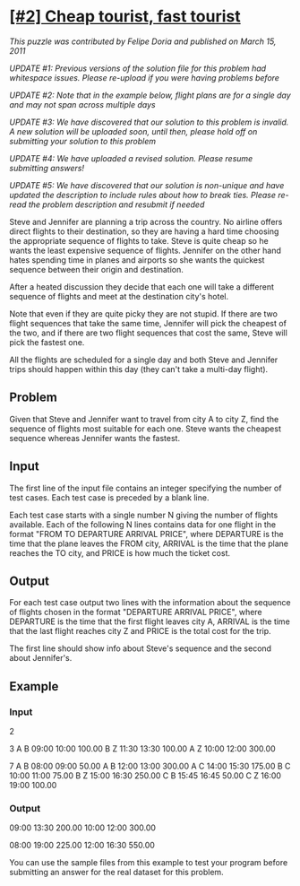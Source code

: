 # [[#2] Cheap tourist, fast tourist](http://puzzlenode.com/puzzles/2-cheap-tourist-fast-tourist)

_This puzzle was contributed by Felipe Doria and published on March 15, 2011_

*UPDATE #1: Previous versions of the solution file for this problem had whitespace issues. Please re-upload if you were having problems before*

*UPDATE #2: Note that in the example below, flight plans are for a single day and may not span across multiple days*

*UPDATE #3: We have discovered that our solution to this problem is invalid. A new solution will be uploaded soon, until then, please hold off on submitting your solution to this problem* 

*UPDATE #4: We have uploaded a revised solution. Please resume submitting answers!*

*UPDATE #5: We have discovered that our solution is non-unique and have updated the description to include rules about how to break ties. Please re-read the problem description and resubmit if needed*

Steve and Jennifer are planning a trip across the country. No airline offers direct flights to their destination, so they are having a hard time choosing the appropriate sequence of flights to take. Steve is quite cheap so he wants the least expensive sequence of flights. Jennifer on the other hand hates spending time in planes and airports so she wants the quickest sequence between their origin and destination.

After a heated discussion they decide that each one will take a different sequence of flights and meet at the destination city's hotel.

Note that even if they are quite picky they are not stupid. If there are two flight sequences that take the same time, Jennifer will pick the cheapest of the two, and if there are two flight sequences that cost the same, Steve will pick the fastest one.

All the flights are scheduled for a single day and both Steve and Jennifer trips should happen within this day (they can't take a multi-day flight).

## Problem


Given that Steve and Jennifer want to travel from city A to city Z, find the sequence of flights most suitable for each one. Steve wants the cheapest sequence whereas Jennifer wants the fastest.

## Input

The first line of the input file contains an integer specifying the number of test cases. Each test case is preceded by a blank line.

Each test case starts with a single number N giving the number of flights available. Each of the following N lines contains data for one flight in the format "FROM TO DEPARTURE ARRIVAL PRICE", where DEPARTURE is the time that the plane leaves the FROM city, ARRIVAL is the time that the plane reaches the TO city, and PRICE is how much the ticket cost.

## Output


For each test case output two lines with the information about the sequence of flights chosen in the format "DEPARTURE ARRIVAL PRICE", where DEPARTURE is the time that the first flight leaves city A, ARRIVAL is the time that the last flight reaches city Z and PRICE is the total cost for the trip.

The first line should show info about Steve's sequence and the second about Jennifer's.

## Example

### Input

2

3
A B 09:00 10:00 100.00
B Z 11:30 13:30 100.00
A Z 10:00 12:00 300.00

7
A B 08:00 09:00 50.00
A B 12:00 13:00 300.00
A C 14:00 15:30 175.00
B C 10:00 11:00 75.00
B Z 15:00 16:30 250.00
C B 15:45 16:45 50.00
C Z 16:00 19:00 100.00


### Output

09:00 13:30 200.00
10:00 12:00 300.00

08:00 19:00 225.00
12:00 16:30 550.00

You can use the sample files from this example to test your program before submitting an answer for the real dataset for this problem.
